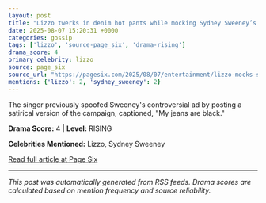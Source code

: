 ```yaml
---
layout: post
title: "Lizzo twerks in denim hot pants while mocking Sydney Sweeney’s American Eagle campaign — again — with new song"
date: 2025-08-07 15:20:31 +0000
categories: gossip
tags: ['lizzo', 'source-page_six', 'drama-rising']
drama_score: 4
primary_celebrity: lizzo
source: page_six
source_url: "https://pagesix.com/2025/08/07/entertainment/lizzo-mocks-sydney-sweeneys-american-eagle-campaign-again-with-new-song/"
mentions: {'lizzo': 2, 'sydney_sweeney': 2}
---
```


The singer previously spoofed Sweeney's controversial ad by posting a satirical version of the campaign, captioned, "My jeans are black."

**Drama Score:** 4 | **Level:** RISING

**Celebrities Mentioned:** Lizzo, Sydney Sweeney

[Read full article at Page Six](https://pagesix.com/2025/08/07/entertainment/lizzo-mocks-sydney-sweeneys-american-eagle-campaign-again-with-new-song/)

---
*This post was automatically generated from RSS feeds. Drama scores are calculated based on mention frequency and source reliability.*
